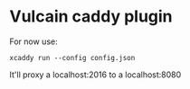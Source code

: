 # Vulcain caddy plugin

For now use:

```
xcaddy run --config config.json
```

It'll proxy a localhost:2016 to a localhost:8080
